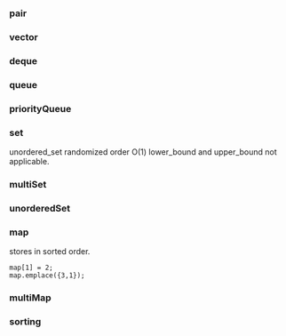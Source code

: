 



### pair
### vector
### deque
### queue
### priorityQueue
### set
unordered_set<int> 
randomized order O(1)
lower_bound and upper_bound not applicable.
### multiSet
### unorderedSet
### map
stores in sorted order.
```
map[1] = 2;
map.emplace({3,1});
```
### multiMap
### sorting

